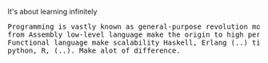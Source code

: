 It's about learning infinitely </br > 
<pre>
Programming is vastly known as general-purpose revolution modern technology, nowaday 
from Assembly low-level language make the origin to high performance C/C++ make firmware
Functional language make scalability Haskell, Erlang (..) till today, Machine-Learning
python, R, (..). Make alot of difference.
</pre>
